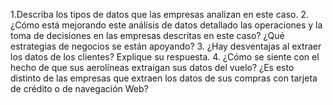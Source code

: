 1.Describa los tipos de datos que las empresas analizan 
en este caso.
2. ¿Cómo está mejorando este análisis de datos detallado 
las operaciones y la toma de decisiones en las empresas 
descritas en este caso? ¿Qué estrategias de negocios se 
están apoyando? 3. ¿Hay desventajas al extraer los datos de los clientes? 
Explique su respuesta.
4. ¿Cómo se siente con el hecho de que sus aerolíneas 
extraigan sus datos del vuelo? ¿Es esto distinto de las 
empresas que extraen los datos de sus compras con 
tarjeta de crédito o de navegación Web?


